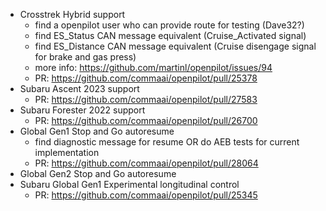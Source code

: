 - Crosstrek Hybrid support
  - find a openpilot user who can provide route for testing (Dave32?)
  - find ES_Status CAN message equivalent (Cruise_Activated signal)
  - find ES_Distance CAN message equivalent (Cruise disengage signal for brake and gas press)
  - more info: https://github.com/martinl/openpilot/issues/94
  - PR: https://github.com/commaai/openpilot/pull/25378
- Subaru Ascent 2023 support
  - PR: https://github.com/commaai/openpilot/pull/27583
- Subaru Forester 2022 support
  - PR: https://github.com/commaai/openpilot/pull/26700
- Global Gen1 Stop and Go autoresume
  - find diagnostic message for resume OR do AEB tests for current implementation
  - PR: https://github.com/commaai/openpilot/pull/28064
- Global Gen2 Stop and Go autoresume
- Subaru Global Gen1 Experimental longitudinal control
  - PR: https://github.com/commaai/openpilot/pull/25345
